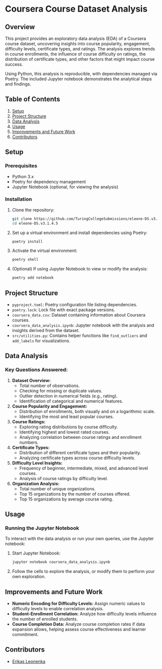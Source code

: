 # Coursera Course Dataset Analysis

## Overview
This project provides an exploratory data analysis (EDA) of a Coursera course dataset, uncovering insights into course popularity, engagement, difficulty levels, certificate types, and ratings. The analysis explores trends in course enrollments, the influence of course difficulty on ratings, the distribution of certificate types, and other factors that might impact course success.

Using Python, this analysis is reproducible, with dependencies managed via Poetry. The included Jupyter notebook demonstrates the analytical steps and findings.

## Table of Contents
1. [Setup](#setup)
2. [Project Structure](#project-structure)
3. [Data Analysis](#data-analysis)
4. [Usage](#usage)
5. [Improvements and Future Work](#improvements-and-future-work)
6. [Contributors](#contributors)

## Setup

### Prerequisites
- Python 3.x
- Poetry for dependency management
- Jupyter Notebook (optional, for viewing the analysis)

### Installation
1. Clone the repository:
   ```bash
   git clone https://github.com/TuringCollegeSubmissions/eleone-DS.v3.1.4.5
   cd eleone-DS.v3.1.4.5
   ```

2. Set up a virtual environment and install dependencies using Poetry:
   ```bash
   poetry install
   ```

3. Activate the virtual environment:
   ```bash
   poetry shell
   ```

4. (Optional) If using Jupyter Notebook to view or modify the analysis:  
   ```bash
   poetry add notebook
   ```

## Project Structure
- `pyproject.toml`: Poetry configuration file listing dependencies.
- `poetry.lock`: Lock file with exact package versions.
- `coursera_data.csv`: Dataset containing information about Coursera courses.
- `coursera_data_analysis.ipynb`: Jupyter notebook with the analysis and insights derived from the dataset.
- `src/utilities.py`: Contains helper functions like `find_outliers` and `add_labels` for visualizations.

## Data Analysis

### Key Questions Answered:
1. **Dataset Overview:**
   - Total number of observations.
   - Checking for missing or duplicate values.
   - Outlier detection in numerical fields (e.g., rating).
   - Identification of categorical and numerical features.
2. **Course Popularity and Engagement:**
   - Distribution of enrollments, both visually and on a logarithmic scale.
   - Identifying the most and least popular courses.
3. **Course Ratings:**
   - Exploring rating distributions by course difficulty.
   - Identifying highest and lowest rated courses.
   - Analyzing correlation between course ratings and enrollment numbers.
4. **Certificate Types:**
   - Distribution of different certificate types and their popularity.
   - Analyzing certificate types across course difficulty levels.
5. **Difficulty Level Insights:**
   - Frequency of beginner, intermediate, mixed, and advanced level courses.
   - Analysis of course ratings by difficulty level.
6. **Organization Analysis:**
   - Total number of unique organizations.
   - Top 15 organizations by the number of courses offered.
   - Top 15 organizations by average course rating.

## Usage

### Running the Jupyter Notebook
To interact with the data analysis or run your own queries, use the Jupyter notebook:
1. Start Jupyter Notebook:
   ```bash
   jupyter notebook coursera_data_analysis.ipynb
   ```
2. Follow the cells to explore the analysis, or modify them to perform your own exploration.

## Improvements and Future Work
- **Numeric Encoding for Difficulty Levels:** Assign numeric values to difficulty levels to enable correlation analysis.
- **Student-Enrollment Correlation:** Analyze how difficulty levels influence the number of enrolled students.
- **Course Completion Data:** Analyze course completion rates if data expansion allows, helping assess course effectiveness and learner commitment.

## Contributors
- [Erikas Leonenka](https://github.com/eleonen)
